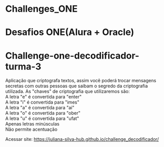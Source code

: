 # Challenges_ONE
# Desafios ONE(Alura + Oracle)
# Challenge-one-decodificador-turma-3
 Aplicação que criptografa textos, assim você poderá trocar mensagens secretas com outras pessoas que saibam o segredo da criptografia utilizada. 
 As "chaves" de criptografia que utilizaremos são:<br>
 A letra "e" é convertida para "enter"<br> 
 A letra "i" é convertida para "imes"<br> 
 A letra "a" é convertida para "ai"<br>
 A letra "o" é convertida para "ober"<br>
 A letra "u" é convertida para "ufat"<br>
 Apenas letras minúsculas<br>
 Não permite acentuação<br> 


Acessar site: https://juliana-silva-hub.github.io/challenge_decodificador/

